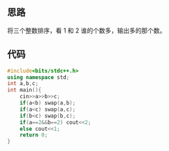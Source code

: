 ## 思路

将三个整数排序，看 $1$ 和 $2$ 谁的个数多，输出多的那个数。

## 代码

```cpp
#include<bits/stdc++.h>
using namespace std;
int a,b,c;
int main(){
    cin>>a>>b>>c;
    if(a<b) swap(a,b);
    if(a<c) swap(a,c);
    if(b<c) swap(b,c);
    if(a==2&&b==2) cout<<2;
    else cout<<1;
    return 0;
}
```